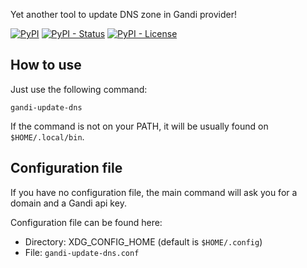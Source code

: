 Yet another tool to update DNS zone in Gandi provider!

[![PyPI](https://img.shields.io/pypi/v/gandi-update-dns.svg)](https://pypi.org/project/gandi-update-dns/)
[![PyPI - Status](https://img.shields.io/pypi/status/gandi-update-dns.svg)](https://pypi.org/project/gandi-update-dns/)
[![PyPI - License](https://img.shields.io/pypi/l/gandi-update-dns.svg)](https://opensource.org/licenses/ISC)

## How to use

Just use the following command:

    gandi-update-dns
    
If the command is not on your PATH, it will be usually found on `$HOME/.local/bin`.

## Configuration file

If you have no configuration file, the main command will ask you for a domain and a Gandi api key.

Configuration file can be found here:

- Directory: XDG_CONFIG_HOME (default is `$HOME/.config`)
- File: `gandi-update-dns.conf`
